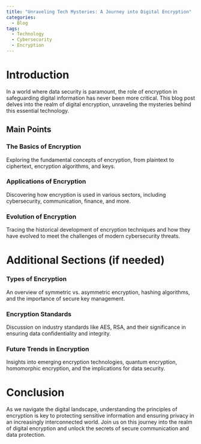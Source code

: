 ```yaml
---
title: "Unraveling Tech Mysteries: A Journey into Digital Encryption"
categories:
  - Blog
tags:
  - Technology
  - Cybersecurity
  - Encryption
---
```


# Introduction
In a world where data security is paramount, the role of encryption in safeguarding digital information has never been more critical. This blog post delves into the realm of digital encryption, unraveling the mysteries behind this essential technology.

## Main Points
### The Basics of Encryption
Exploring the fundamental concepts of encryption, from plaintext to ciphertext, encryption algorithms, and keys.

### Applications of Encryption
Discovering how encryption is used in various sectors, including cybersecurity, communication, finance, and more.

### Evolution of Encryption
Tracing the historical development of encryption techniques and how they have evolved to meet the challenges of modern cybersecurity threats.

# Additional Sections (if needed)
### Types of Encryption
An overview of symmetric vs. asymmetric encryption, hashing algorithms, and the importance of secure key management.

### Encryption Standards
Discussion on industry standards like AES, RSA, and their significance in ensuring data confidentiality and integrity.

### Future Trends in Encryption
Insights into emerging encryption technologies, quantum encryption, homomorphic encryption, and the implications for data security.

# Conclusion
As we navigate the digital landscape, understanding the principles of encryption is key to protecting sensitive information and ensuring privacy in an increasingly interconnected world. Join us on this journey into the realm of digital encryption and unlock the secrets of secure communication and data protection.